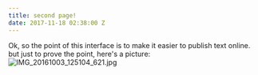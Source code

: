 ```yaml
---
title: second page!
date: 2017-11-18 02:38:00 Z
---
```


Ok, so the point of this interface is to make it easier to publish text online. 
but just to prove the point, here's a picture:
![IMG_20161003_125104_621.jpg](/uploads/IMG_20161003_125104_621.jpg)
